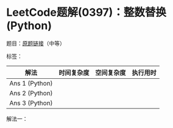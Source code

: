 # LeetCode题解(0397)：整数替换(Python)

题目：[原题链接](https://leetcode-cn.com/problems/integer-replacement/)（中等）

标签：

| 解法           | 时间复杂度 | 空间复杂度 | 执行用时 |
| -------------- | ---------- | ---------- | -------- |
| Ans 1 (Python) |            |            |          |
| Ans 2 (Python) |            |            |          |
| Ans 3 (Python) |            |            |          |

解法一：

